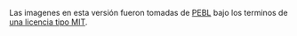 Las imagenes en esta versión fueron tomadas de [PEBL](http://pebl.sourceforge.net/) bajo los terminos de [una licencia tipo MIT](http://github.com/abhik/pebl/raw/master/LICENSE.txt).